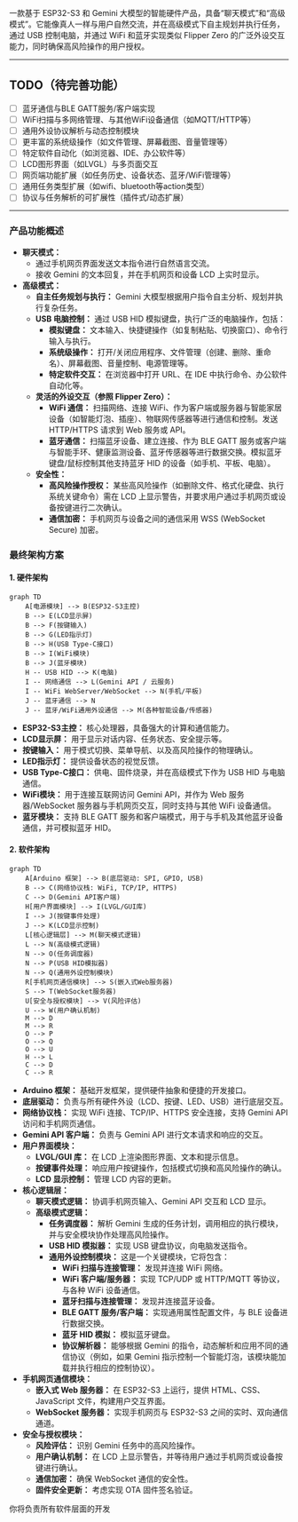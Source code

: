 一款基于 ESP32-S3 和 Gemini 大模型的智能硬件产品，具备“聊天模式”和“高级模式”。它能像真人一样与用户自然交流，并在高级模式下自主规划并执行任务，通过 USB 控制电脑，并通过 WiFi 和蓝牙实现类似 Flipper Zero 的广泛外设交互能力，同时确保高风险操作的用户授权。

---

## TODO（待完善功能）

- [ ] 蓝牙通信与BLE GATT服务/客户端实现
- [ ] WiFi扫描与多网络管理、与其他WiFi设备通信（如MQTT/HTTP等）
- [ ] 通用外设协议解析与动态控制模块
- [ ] 更丰富的系统级操作（如文件管理、屏幕截图、音量管理等）
- [ ] 特定软件自动化（如浏览器、IDE、办公软件等）
- [ ] LCD图形界面（如LVGL）与多页面交互
- [ ] 网页端功能扩展（如任务历史、设备状态、蓝牙/WiFi管理等）
- [ ] 通用任务类型扩展（如wifi、bluetooth等action类型）
- [ ] 协议与任务解析的可扩展性（插件式/动态扩展）

---

### **产品功能概述**

*   **聊天模式：**
    *   通过手机网页界面发送文本指令进行自然语言交流。
    *   接收 Gemini 的文本回复，并在手机网页和设备 LCD 上实时显示。
*   **高级模式：**
    *   **自主任务规划与执行：** Gemini 大模型根据用户指令自主分析、规划并执行复杂任务。
    *   **USB 电脑控制：** 通过 USB HID 模拟键盘，执行广泛的电脑操作，包括：
        *   **模拟键盘：** 文本输入、快捷键操作（如复制粘贴、切换窗口）、命令行输入与执行。
        *   **系统级操作：** 打开/关闭应用程序、文件管理（创建、删除、重命名）、屏幕截图、音量控制、电源管理等。
        *   **特定软件交互：** 在浏览器中打开 URL、在 IDE 中执行命令、办公软件自动化等。
    *   **灵活的外设交互（参照 Flipper Zero）：**
        *   **WiFi 通信：** 扫描网络、连接 WiFi、作为客户端或服务器与智能家居设备（如智能灯泡、插座）、物联网传感器等进行通信和控制。发送 HTTP/HTTPS 请求到 Web 服务或 API。
        *   **蓝牙通信：** 扫描蓝牙设备、建立连接、作为 BLE GATT 服务或客户端与智能手环、健康监测设备、蓝牙传感器等进行数据交换。模拟蓝牙键盘/鼠标控制其他支持蓝牙 HID 的设备（如手机、平板、电脑）。
    *   **安全性：**
        *   **高风险操作授权：** 某些高风险操作（如删除文件、格式化硬盘、执行系统关键命令）需在 LCD 上显示警告，并要求用户通过手机网页或设备按键进行二次确认。
        *   **通信加密：** 手机网页与设备之间的通信采用 WSS (WebSocket Secure) 加密。

### **最终架构方案**

#### **1. 硬件架构**

```mermaid
graph TD
    A[电源模块] --> B(ESP32-S3主控)
    B --> E(LCD显示屏)
    B --> F(按键输入)
    B --> G(LED指示灯)
    B --> H(USB Type-C接口)
    B --> I(WiFi模块)
    B --> J(蓝牙模块)
    H -- USB HID --> K(电脑)
    I -- 网络通信 --> L(Gemini API / 云服务)
    I -- WiFi WebServer/WebSocket --> N(手机/平板)
    J -- 蓝牙通信 --> N
    J -- 蓝牙/WiFi通用外设通信 --> M(各种智能设备/传感器)
```

*   **ESP32-S3主控：** 核心处理器，具备强大的计算和通信能力。
*   **LCD显示屏：** 用于显示对话内容、任务状态、安全提示等。
*   **按键输入：** 用于模式切换、菜单导航、以及高风险操作的物理确认。
*   **LED指示灯：** 提供设备状态的视觉反馈。
*   **USB Type-C接口：** 供电、固件烧录，并在高级模式下作为 USB HID 与电脑通信。
*   **WiFi模块：** 用于连接互联网访问 Gemini API，并作为 Web 服务器/WebSocket 服务器与手机网页交互，同时支持与其他 WiFi 设备通信。
*   **蓝牙模块：** 支持 BLE GATT 服务和客户端模式，用于与手机及其他蓝牙设备通信，并可模拟蓝牙 HID。

#### **2. 软件架构**

```mermaid
graph TD
    A[Arduino 框架] --> B(底层驱动: SPI, GPIO, USB)
    B --> C(网络协议栈: WiFi, TCP/IP, HTTPS)
    C --> D(Gemini API客户端)
    H[用户界面模块] --> I(LVGL/GUI库)
    I --> J(按键事件处理)
    J --> K(LCD显示控制)
    L[核心逻辑层] --> M(聊天模式逻辑)
    L --> N(高级模式逻辑)
    N --> O(任务调度器)
    N --> P(USB HID模拟器)
    N --> Q(通用外设控制模块)
    R[手机网页通信模块] --> S(嵌入式Web服务器)
    S --> T(WebSocket服务器)
    U[安全与授权模块] --> V(风险评估)
    U --> W(用户确认机制)
    M --> D
    M --> R
    O --> P
    O --> Q
    O --> U
    H --> L
    C --> D
    C --> R
```

*   **Arduino 框架：** 基础开发框架，提供硬件抽象和便捷的开发接口。
*   **底层驱动：** 负责与所有硬件外设（LCD、按键、LED、USB）进行底层交互。
*   **网络协议栈：** 实现 WiFi 连接、TCP/IP、HTTPS 安全连接，支持 Gemini API 访问和手机网页通信。
*   **Gemini API 客户端：** 负责与 Gemini API 进行文本请求和响应的交互。
*   **用户界面模块：**
    *   **LVGL/GUI 库：** 在 LCD 上渲染图形界面、文本和提示信息。
    *   **按键事件处理：** 响应用户按键操作，包括模式切换和高风险操作的确认。
    *   **LCD 显示控制：** 管理 LCD 内容的更新。
*   **核心逻辑层：**
    *   **聊天模式逻辑：** 协调手机网页输入、Gemini API 交互和 LCD 显示。
    *   **高级模式逻辑：**
        *   **任务调度器：** 解析 Gemini 生成的任务计划，调用相应的执行模块，并与安全模块协作处理高风险操作。
        *   **USB HID 模拟器：** 实现 USB 键盘协议，向电脑发送指令。
        *   **通用外设控制模块：** 这是一个关键模块，它将包含：
            *   **WiFi 扫描与连接管理：** 发现并连接 WiFi 网络。
            *   **WiFi 客户端/服务器：** 实现 TCP/UDP 或 HTTP/MQTT 等协议，与各种 WiFi 设备通信。
            *   **蓝牙扫描与连接管理：** 发现并连接蓝牙设备。
            *   **BLE GATT 服务/客户端：** 实现通用属性配置文件，与 BLE 设备进行数据交换。
            *   **蓝牙 HID 模拟：** 模拟蓝牙键盘。
            *   **协议解析器：** 能够根据 Gemini 的指令，动态解析和应用不同的通信协议（例如，如果 Gemini 指示控制一个智能灯泡，该模块能加载并执行相应的控制协议）。
*   **手机网页通信模块：**
    *   **嵌入式 Web 服务器：** 在 ESP32-S3 上运行，提供 HTML、CSS、JavaScript 文件，构建用户交互界面。
    *   **WebSocket 服务器：** 实现手机网页与 ESP32-S3 之间的实时、双向通信通道。
*   **安全与授权模块：**
    *   **风险评估：** 识别 Gemini 任务中的高风险操作。
    *   **用户确认机制：** 在 LCD 上显示警告，并等待用户通过手机网页或设备按键进行确认。
    *   **通信加密：** 确保 WebSocket 通信的安全性。
    *   **固件安全更新：** 考虑实现 OTA 固件签名验证。

你将负责所有软件层面的开发
